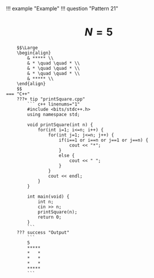 !!! example "Example"
    !!! question "Pattern 21"
        <h1 align="center">$N = 5$</h1>

        $$\Large
        \begin{align}
            & ***** \\
            & * \quad \quad * \\
            & * \quad \quad * \\
            & * \quad \quad * \\
            & ***** \\
        \end{align}
        $$
    === "C++"
        ???+ tip "printSquare.cpp"
            ``` c++ linenums="1"
            #include <bits/stdc++.h>
            using namespace std;

            void printSquare(int n) {
                for(int i=1; i<=n; i++) {
                    for(int j=1; j<=n; j++) {
                        if(i==1 or i==n or j==1 or j==n) {
                            cout << "*";
                        } 
                        else {
                            cout << " ";
                        }
                    }
                    cout << endl;
                }
            }

            int main(void) {
                int n;
                cin >> n;
                printSquare(n);
                return 0;
            }
            ```
        ??? success "Output"
            ```
            5
            *****
            *   *
            *   *
            *   *
            *****
            ```